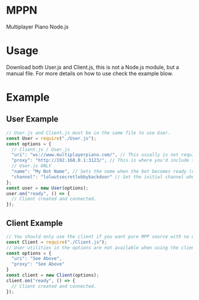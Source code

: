 # MPPN
Multiplayer Piano Node.js

# Usage
Download both User.js and Client.js, this is not a Node.js module, but a manual file. For more details on how to use check the example blow.

# Example
## User Example
```js
// User.js and Client.js must be in the same file to use User.
const User = require("./User.js");
const options = {
  // Client.js / User.js
  "uri": "ws://www.multiplayerpiano.com/", // This usually is not required unless you want to change the internal connection URL.
  "proxy": "http://192.168.0.1:3123/", // This is where you'd include the proxy for this specific client. Your proxy MUST be HTTPS, but you use an HTTP url due to compatability issues with MPP.
  // User.js ONLY
  "name": "My Bot Name", // Sets the name when the bot becomes ready (user.on("ready"))
  "channel": "lolwutsecretlobbybackdoor" // Set the initial channel when the bot is created.
};
const user = new User(options);
user.on("ready", () => {
  // Client created and connected.
});
```

## Client Example
```js
// You should only use the client if you want pure MPP source with no utilities/extensions that the user file gives you.
const Client = require("./Client.js");
// User utilities in the options are not available when using the client.
const options = {
  "uri": "See Above",
  "proxy": "See Above"
}
const client = new Client(options);
client.on("ready", () => {
  // Client created and connected.
});
```
